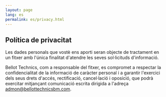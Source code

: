 ```yaml
---
layout: page
lang: es
permalink: es/privacy.html
---
```

## Política de privacitat

Les dades personals que vostè ens aporti seran objecte de tractament en un fitxer amb l'única finalitat d'atendre les seves sol·licituds d'informació.

Bellot Technics, com a responsable del fitxer, es compromet a respectar la confidencialitat de la informació de caràcter personal i a garantir l'exercici dels seus drets d'accés, rectificació, cancel·lació i oposició, que podrà exercitar mitjançant comunicació escrita dirigida a l'adreça admon@bellottechnicsbm.com.
